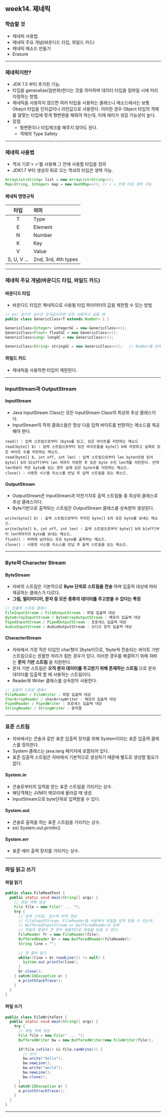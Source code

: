 


## week14. 제네릭

### 학습할 것
- 제네릭 사용법
- 제네릭 주요 개념(바운디드 타입, 와일드 카드)
- 제네릭 메소드 만들기
- Erasure

***

### 제네릭이란?
- JDK 1.5 부터 추가된 기능.
- 타입을 generalize(일반화)한다는 것을 의미하며 데이터 타입을 컴파일 시에 미리 지정하는 방법.
- 제네릭을 사용하지 않으면 여러 타입을 사용하는 클래스나 메소드에서는 보통 Obejct 타입을 인자값이나 리턴값으로 사용한다. 이러한 경우 Object 타입의 객체를 알맞는 타입에 맞게 형변환을 해줘야 하는데, 이때 에러가 생길 가능성이 높다.
- 장점
  - 형변환이나 타입체크를 해주지 않아도 된다.
  - 객체의 Type Safety

***

### 제네릭 사용법
- 꺽쇠 기호'< >'를 사용해 그 안에 사용할 타입을 정의
- JDK1.7 부터 생성자 뒤로 오는 꺽쇠의 타입은 생략 가능.
```java
ArrayList<String> list = new ArrayList<String>();
Map<String, Integer> map = new HashMap<>(); // < > 안에 타입 생략 가능
```

#### 제네릭 명명규칙

| 타입 | 의미 |
| :---: | :--- |
| T | Type|
| E | Element|
| N | Number |
| K | Key |
| V | Value |
| S, U, V ... | 2nd, 3rd, 4th types |

***

### 제네릭 주요 개념(바운디드 타입, 와일드 카드)

#### 바운디드 타입
- 바운디드 타입은 제네릭으로 사용될 타입 파라미터의 값을 제한할 수 있는 방법
```java
// ex) 정수든 실수든 숫자값이라면 모두 사용하고 싶을 때
public class GenericClass<T extends Number> { }
```
```java
GenericClass<Integer> integerGC = new GenericClass<>();
GenericClass<Float> floatGC = new GenericClass<>();
GenericClass<Long> longGC = new GenericClass<>();

GenericClass<String> stringGC = new GenericClass<>();   // Number를 상속받은 객체가 아니므로, 컴파일 에러
```

#### 와일드 카드
- 제네릭을 사용하면 타입이 제한된다.

***

### InputStream과 OutputStream

#### InputStream
- Java InputStream Class는 모든 InputStream Class의 최상위 추상 클래스이다.
- InputStream의 하위 클래스들은 항상 다음 입력 바이트를 반환하는 메소드를 제공해야 한다.
```
read() : 입력 스트림으로부터 1byte를 읽고, 읽은 바이트를 리턴하는 메소드
read(byte[] b) : 입력 스트림으로부터 읽은 바이트들을 byte[] b에 저장하고 실제로 읽은 바이트 수를 리턴하는 메소드.
read(byte[] b, int off, int len) : 입력 스트림으로부터 len byten만큼 읽어 byte[] b의 b[off]부터 len 개까지 저장한 후 읽은 byte 수인 len개를 리턴한다. 만약 len개보다 적은 byte를 읽는 경우 실제 읽은 byte수를 리턴하는 메소드.
close() : 사용한 시스템 리소스를 반납 후 입력 스트림을 닫는 메소드.
```

#### OutputStream
- OutputStream은 InputStream과 마찬가지로 출력 스트림들 중 최상위 클래스로 추상 클래스이다.
- Byte기반으로 출력되는 스트림은 OutputStream 클래스를 상속받아 생성된다.
```
write(byte[] b) : 출력 스트림으로부터 주어진 byte[] b의 모든 byte를 보내는 메소드.
write(byte[] b, int off, int len) : 출력 스트림으로부터 byte[] b의 b[off]부터 len개까지의 byte를 보내는 메소드.
flush() : 버퍼에 남아있는 모든 byte를 출력하는 메소드.
close() : 사용한 시스템 리소스를 반납 후 출력 스트림을 닫는 메소드.
```

***

### Byte와 Character Stream

#### ByteStream
- 자바의 스트림은 기본적으로 __Byte 단위로 스트림을 전송__ 하며 입출력 대상에 따라 제공하는 클래스가 다르다.
- __그림, 멀티미디어, 문자 등 모든 종류의 데이터를 주고받을 수 있다는 특징__
```java
// 입출력 스트림 클래스
FileInputStream / FileOutputStream : 파일 입출력 대상
ByteArrayInputStream / ByteArrayOutputStream : 메모리 입출력 대상
PipedInputStream / PipedOutputStream : 프로세스 입출력 대상
AudioInputStream / AudioOutputStream : 오디오 장치 입출력 대상
```

#### CharacterStream
- 자바에서 가장 작은 타입인 char형이 2byte이므로, 1byte씩 전송되는 바이트 기반 스트림으로는 원활한 처리가 힘든 경우가 있다. 이러한 경우를 해결하기 위해 자바는 __문자 기반 스트림__ 을 지원한다.
- 문자 기반 스트림은 __오직 문자 데이터를 주고받기 위해 존재하는 스트림__ 으로 문자 데이터를 입출력 할 때 사용하는 스트림이다.
- Reader와  Writer 클래스를 상속받아 사용한다.
```java
// 입출력 스트림 클래스
FileReader / FileWriter : 파일 입출력 대상
CharArrayReader / charArrayWriter : 메모리 입출력 대상
PipedReader / PipedWriter : 프로세스 입출력 대상
StringReader / StringWriter : 문자열 
```

***

### 표준 스트림
- 자바에서는 콘솔과 같은 표준 입출력 장치를 위해 System이라는 표준 입출력 클래스를 정의한다.
- System 클래스는 java.lang 패키지에 포함되어 있다.
- 표준 입출력 스트림은 자바에서 기본적으로 생성하기 때문에 별도로 생성할 필요가 없다.

#### System.in
- 콘솔로부터의 입력을 받는 표준 스트림을 가리키는 상수. 
- 해당객체는 JVM이 메모리에 올라갈 때 생성. 
- InputStream으로 byte단위로 입력받을 수 있다.

#### System.out
- 콘솔로 출력을 하는 표준 스트림을 가리키는 상수.
- ex) System.out.println()

#### System.err
- 표준 에러 출력 장치를 가리키는 상수.

***

### 파일 읽고 쓰기

#### 파일 읽기
```java
public class FileReadTest {
  public static void main(String[] args) {
    // 파일 객체 생성
    File file = new File(" ... ");
    try {
      // 입력 스트림, 입ㄹ력 버퍼 생성
      // FileInputStream, FileReader를 사용해서 파일을 입력 받을 수 있는데,
      // BufferedInputStream or BufferedReader로 감싸
      // 파일의 용량이 큰 경우 효율적으로 파일을 읽을 수 있다.
      FileReader fr = new FileReader(file);
      BufferedReader br = new BufferedReader(fileReader);
      String line = "";
      
      // 한 줄씩 읽기
      while((line = br.readLine()) != null) {
        System.out.println(line);
      }
      br.close();
    } catch(IOException e) {
      e.printStackTrace();
    }
  }
}
```

#### 파일 쓰기
```java
public class FileWriteTest {
  public static void main(String[] args) {
    try {
      // 파일 객체 생성
      File file = new File(" ... ");
      BufferedWriter bw = new BufferedWriter(new FileWriter(file));
      
      if(file.isFile() && file.canWrite()) {
        // 쓰기
        bw.write("hello");
        bw.newLine();
        bw.write("world");
        bw.newLine();
        bw.close();
      }
    } catch(IOException e) {
      e.printStrackTrace();
    }
  }
}
```

***
